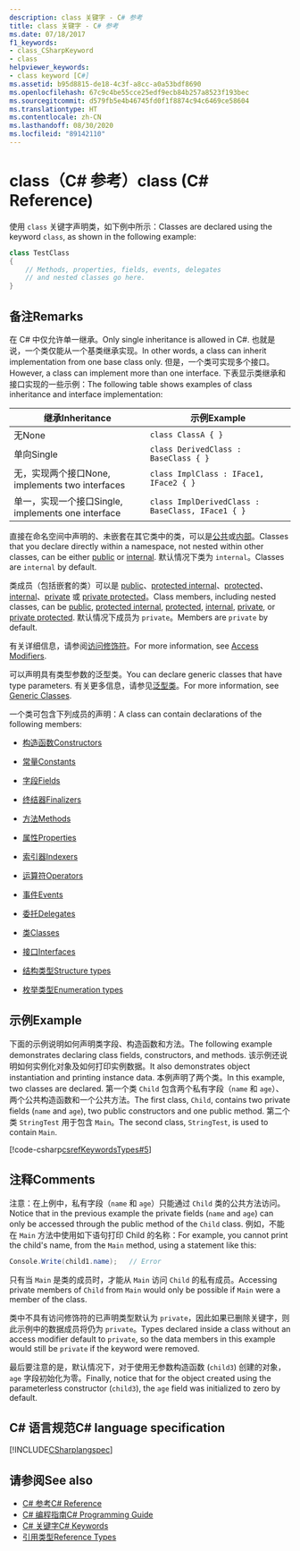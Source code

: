 ```yaml
---
description: class 关键字 - C# 参考
title: class 关键字 - C# 参考
ms.date: 07/18/2017
f1_keywords:
- class_CSharpKeyword
- class
helpviewer_keywords:
- class keyword [C#]
ms.assetid: b95d8815-de18-4c3f-a8cc-a0a53bdf8690
ms.openlocfilehash: 67c9c4be55cce25edf9ecb84b257a8523f193bec
ms.sourcegitcommit: d579fb5e4b46745fd0f1f8874c94c6469ce58604
ms.translationtype: HT
ms.contentlocale: zh-CN
ms.lasthandoff: 08/30/2020
ms.locfileid: "89142110"
---
```

# <a name="class-c-reference"></a><span data-ttu-id="92f6b-103">class（C# 参考）</span><span class="sxs-lookup"><span data-stu-id="92f6b-103">class (C# Reference)</span></span>

<span data-ttu-id="92f6b-104">使用 `class` 关键字声明类，如下例中所示：</span><span class="sxs-lookup"><span data-stu-id="92f6b-104">Classes are declared using the keyword `class`, as shown in the following example:</span></span>

```csharp
class TestClass
{
    // Methods, properties, fields, events, delegates
    // and nested classes go here.
}
```

## <a name="remarks"></a><span data-ttu-id="92f6b-105">备注</span><span class="sxs-lookup"><span data-stu-id="92f6b-105">Remarks</span></span>

<span data-ttu-id="92f6b-106">在 C# 中仅允许单一继承。</span><span class="sxs-lookup"><span data-stu-id="92f6b-106">Only single inheritance is allowed in C#.</span></span> <span data-ttu-id="92f6b-107">也就是说，一个类仅能从一个基类继承实现。</span><span class="sxs-lookup"><span data-stu-id="92f6b-107">In other words, a class can inherit implementation from one base class only.</span></span> <span data-ttu-id="92f6b-108">但是，一个类可实现多个接口。</span><span class="sxs-lookup"><span data-stu-id="92f6b-108">However, a class can implement more than one interface.</span></span> <span data-ttu-id="92f6b-109">下表显示类继承和接口实现的一些示例：</span><span class="sxs-lookup"><span data-stu-id="92f6b-109">The following table shows examples of class inheritance and interface implementation:</span></span>

|<span data-ttu-id="92f6b-110">继承</span><span class="sxs-lookup"><span data-stu-id="92f6b-110">Inheritance</span></span>|<span data-ttu-id="92f6b-111">示例</span><span class="sxs-lookup"><span data-stu-id="92f6b-111">Example</span></span>|
|-----------------|-------------|
|<span data-ttu-id="92f6b-112">无</span><span class="sxs-lookup"><span data-stu-id="92f6b-112">None</span></span>|`class ClassA { }`|
|<span data-ttu-id="92f6b-113">单向</span><span class="sxs-lookup"><span data-stu-id="92f6b-113">Single</span></span>|`class DerivedClass : BaseClass { }`|
|<span data-ttu-id="92f6b-114">无，实现两个接口</span><span class="sxs-lookup"><span data-stu-id="92f6b-114">None, implements two interfaces</span></span>|`class ImplClass : IFace1, IFace2 { }`|
|<span data-ttu-id="92f6b-115">单一，实现一个接口</span><span class="sxs-lookup"><span data-stu-id="92f6b-115">Single, implements one interface</span></span>|`class ImplDerivedClass : BaseClass, IFace1 { }`|

<span data-ttu-id="92f6b-116">直接在命名空间中声明的、未嵌套在其它类中的类，可以是[公共](./public.md)或[内部](./internal.md)。</span><span class="sxs-lookup"><span data-stu-id="92f6b-116">Classes that you declare directly within a namespace, not nested within other classes, can be either [public](./public.md) or [internal](./internal.md).</span></span> <span data-ttu-id="92f6b-117">默认情况下类为 `internal`。</span><span class="sxs-lookup"><span data-stu-id="92f6b-117">Classes are `internal` by default.</span></span>

<span data-ttu-id="92f6b-118">类成员（包括嵌套的类）可以是 [public](public.md)、[protected internal](protected-internal.md)、[protected](protected.md)、[internal](internal.md)、[private](private.md) 或 [private protected](private-protected.md)。</span><span class="sxs-lookup"><span data-stu-id="92f6b-118">Class members, including nested classes, can be [public](public.md), [protected internal](protected-internal.md), [protected](protected.md), [internal](internal.md), [private](private.md), or [private protected](private-protected.md).</span></span> <span data-ttu-id="92f6b-119">默认情况下成员为 `private`。</span><span class="sxs-lookup"><span data-stu-id="92f6b-119">Members are `private` by default.</span></span>

<span data-ttu-id="92f6b-120">有关详细信息，请参阅[访问修饰符](../../programming-guide/classes-and-structs/access-modifiers.md)。</span><span class="sxs-lookup"><span data-stu-id="92f6b-120">For more information, see [Access Modifiers](../../programming-guide/classes-and-structs/access-modifiers.md).</span></span>

<span data-ttu-id="92f6b-121">可以声明具有类型参数的泛型类。</span><span class="sxs-lookup"><span data-stu-id="92f6b-121">You can declare generic classes that have type parameters.</span></span> <span data-ttu-id="92f6b-122">有关更多信息，请参见[泛型类](../../programming-guide/generics/generic-classes.md)。</span><span class="sxs-lookup"><span data-stu-id="92f6b-122">For more information, see [Generic Classes](../../programming-guide/generics/generic-classes.md).</span></span>

<span data-ttu-id="92f6b-123">一个类可包含下列成员的声明：</span><span class="sxs-lookup"><span data-stu-id="92f6b-123">A class can contain declarations of the following members:</span></span>

- [<span data-ttu-id="92f6b-124">构造函数</span><span class="sxs-lookup"><span data-stu-id="92f6b-124">Constructors</span></span>](../../programming-guide/classes-and-structs/constructors.md)

- [<span data-ttu-id="92f6b-125">常量</span><span class="sxs-lookup"><span data-stu-id="92f6b-125">Constants</span></span>](../../programming-guide/classes-and-structs/constants.md)

- [<span data-ttu-id="92f6b-126">字段</span><span class="sxs-lookup"><span data-stu-id="92f6b-126">Fields</span></span>](../../programming-guide/classes-and-structs/fields.md)

- [<span data-ttu-id="92f6b-127">终结器</span><span class="sxs-lookup"><span data-stu-id="92f6b-127">Finalizers</span></span>](../../programming-guide/classes-and-structs/destructors.md)

- [<span data-ttu-id="92f6b-128">方法</span><span class="sxs-lookup"><span data-stu-id="92f6b-128">Methods</span></span>](../../programming-guide/classes-and-structs/methods.md)

- [<span data-ttu-id="92f6b-129">属性</span><span class="sxs-lookup"><span data-stu-id="92f6b-129">Properties</span></span>](../../programming-guide/classes-and-structs/properties.md)

- [<span data-ttu-id="92f6b-130">索引器</span><span class="sxs-lookup"><span data-stu-id="92f6b-130">Indexers</span></span>](../../programming-guide/indexers/index.md)

- [<span data-ttu-id="92f6b-131">运算符</span><span class="sxs-lookup"><span data-stu-id="92f6b-131">Operators</span></span>](../operators/index.md)

- [<span data-ttu-id="92f6b-132">事件</span><span class="sxs-lookup"><span data-stu-id="92f6b-132">Events</span></span>](../../programming-guide/events/index.md)

- [<span data-ttu-id="92f6b-133">委托</span><span class="sxs-lookup"><span data-stu-id="92f6b-133">Delegates</span></span>](../../programming-guide/delegates/index.md)

- [<span data-ttu-id="92f6b-134">类</span><span class="sxs-lookup"><span data-stu-id="92f6b-134">Classes</span></span>](../../programming-guide/classes-and-structs/classes.md)

- [<span data-ttu-id="92f6b-135">接口</span><span class="sxs-lookup"><span data-stu-id="92f6b-135">Interfaces</span></span>](../../programming-guide/interfaces/index.md)

- [<span data-ttu-id="92f6b-136">结构类型</span><span class="sxs-lookup"><span data-stu-id="92f6b-136">Structure types</span></span>](../builtin-types/struct.md)

- [<span data-ttu-id="92f6b-137">枚举类型</span><span class="sxs-lookup"><span data-stu-id="92f6b-137">Enumeration types</span></span>](../builtin-types/enum.md)

## <a name="example"></a><span data-ttu-id="92f6b-138">示例</span><span class="sxs-lookup"><span data-stu-id="92f6b-138">Example</span></span>

<span data-ttu-id="92f6b-139">下面的示例说明如何声明类字段、构造函数和方法。</span><span class="sxs-lookup"><span data-stu-id="92f6b-139">The following example demonstrates declaring class fields, constructors, and methods.</span></span> <span data-ttu-id="92f6b-140">该示例还说明如何实例化对象及如何打印实例数据。</span><span class="sxs-lookup"><span data-stu-id="92f6b-140">It also demonstrates object instantiation and printing instance data.</span></span> <span data-ttu-id="92f6b-141">本例声明了两个类。</span><span class="sxs-lookup"><span data-stu-id="92f6b-141">In this example, two classes are declared.</span></span> <span data-ttu-id="92f6b-142">第一个类 `Child` 包含两个私有字段（`name` 和 `age`）、两个公共构造函数和一个公共方法。</span><span class="sxs-lookup"><span data-stu-id="92f6b-142">The first class, `Child`, contains two private fields (`name` and `age`), two public constructors and one public method.</span></span> <span data-ttu-id="92f6b-143">第二个类 `StringTest` 用于包含 `Main`。</span><span class="sxs-lookup"><span data-stu-id="92f6b-143">The second class, `StringTest`, is used to contain `Main`.</span></span>

[!code-csharp[csrefKeywordsTypes#5](~/samples/snippets/csharp/VS_Snippets_VBCSharp/csrefKeywordsTypes/CS/keywordsTypes.cs#5)]

## <a name="comments"></a><span data-ttu-id="92f6b-144">注释</span><span class="sxs-lookup"><span data-stu-id="92f6b-144">Comments</span></span>

<span data-ttu-id="92f6b-145">注意：在上例中，私有字段（`name` 和 `age`）只能通过 `Child` 类的公共方法访问。</span><span class="sxs-lookup"><span data-stu-id="92f6b-145">Notice that in the previous example the private fields (`name` and `age`) can only be accessed through the public method of the `Child` class.</span></span> <span data-ttu-id="92f6b-146">例如，不能在 `Main` 方法中使用如下语句打印 Child 的名称：</span><span class="sxs-lookup"><span data-stu-id="92f6b-146">For example, you cannot print the child's name, from the `Main` method, using a statement like this:</span></span>

```csharp
Console.Write(child1.name);   // Error
```

<span data-ttu-id="92f6b-147">只有当 `Main` 是类的成员时，才能从 `Main` 访问 `Child` 的私有成员。</span><span class="sxs-lookup"><span data-stu-id="92f6b-147">Accessing private members of `Child` from `Main` would only be possible if `Main` were a member of the class.</span></span>

<span data-ttu-id="92f6b-148">类中不具有访问修饰符的已声明类型默认为 `private`，因此如果已删除关键字，则此示例中的数据成员将仍为 `private`。</span><span class="sxs-lookup"><span data-stu-id="92f6b-148">Types declared inside a class without an access modifier default to `private`, so the data members in this example would still be `private` if the keyword were removed.</span></span>

<span data-ttu-id="92f6b-149">最后要注意的是，默认情况下，对于使用无参数构造函数 (`child3`) 创建的对象，`age` 字段初始化为零。</span><span class="sxs-lookup"><span data-stu-id="92f6b-149">Finally, notice that for the object created using the parameterless constructor (`child3`), the `age` field was initialized to zero by default.</span></span>

## <a name="c-language-specification"></a><span data-ttu-id="92f6b-150">C# 语言规范</span><span class="sxs-lookup"><span data-stu-id="92f6b-150">C# language specification</span></span>

[!INCLUDE[CSharplangspec](~/includes/csharplangspec-md.md)]

## <a name="see-also"></a><span data-ttu-id="92f6b-151">请参阅</span><span class="sxs-lookup"><span data-stu-id="92f6b-151">See also</span></span>

- [<span data-ttu-id="92f6b-152">C# 参考</span><span class="sxs-lookup"><span data-stu-id="92f6b-152">C# Reference</span></span>](../index.md)
- [<span data-ttu-id="92f6b-153">C# 编程指南</span><span class="sxs-lookup"><span data-stu-id="92f6b-153">C# Programming Guide</span></span>](../../programming-guide/index.md)
- [<span data-ttu-id="92f6b-154">C# 关键字</span><span class="sxs-lookup"><span data-stu-id="92f6b-154">C# Keywords</span></span>](./index.md)
- [<span data-ttu-id="92f6b-155">引用类型</span><span class="sxs-lookup"><span data-stu-id="92f6b-155">Reference Types</span></span>](./reference-types.md)
